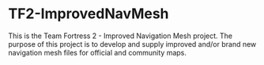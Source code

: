 # TF2-ImprovedNavMesh
This is the Team Fortress 2 - Improved Navigation Mesh project.  The purpose of this project is to develop and supply improved and/or brand new navigation mesh files for official and community maps.
